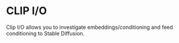 # CLIP I/O
Clip I/O allows you to investigate embeddings/conditioning and feed conditioning to Stable Diffusion.